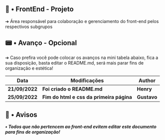 ## 🧭 • FrontEnd - Projeto

➔ Área responsável para colaboração e gerenciamento do front-end pelos respectivos subgrupos


## 📟 • Avanço - Opcional

➔ Caso prefira você pode colocar os avanços na mini tabela abaixo, fica a sua disposição, basta editar o README.md, será mais parar fins de organização e estética!

| **Data** | **Modificações** | **Author** |
| --- | --- | --- | 
| **21/09/2022** | **Foi criado o README.md** | **Henry** |
| **25/09/2022** | **Fim do html e css da primeira página** | **Gustavo** |

## 🛑 • Avisos

***• Todos que não pertencem ao front-end evitem editar este documento para fins de organização!***
